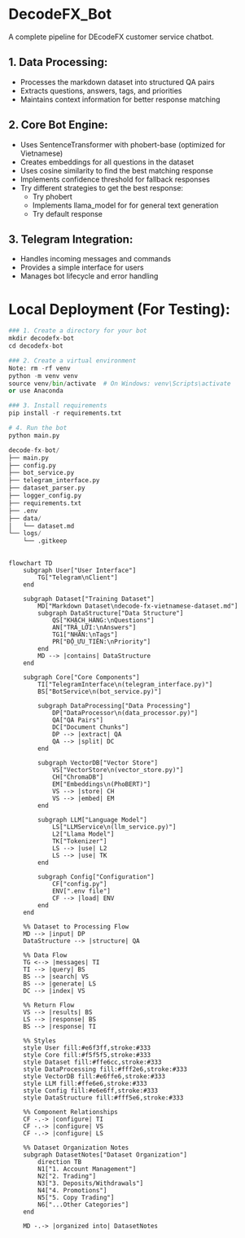 # DecodeFX_Bot
A complete pipeline for DEcodeFX customer service chatbot.

## 1. Data Processing:

- Processes the markdown dataset into structured QA pairs
- Extracts questions, answers, tags, and priorities
- Maintains context information for better response matching


## 2. Core Bot Engine:

- Uses SentenceTransformer with phobert-base (optimized for Vietnamese)
- Creates embeddings for all questions in the dataset
- Uses cosine similarity to find the best matching response
- Implements confidence threshold for fallback responses
- Try different strategies to get the best response:
    - Try phobert
    - Implements llama_model for for general text generation
    - Try default response

## 3. Telegram Integration:

- Handles incoming messages and commands
- Provides a simple interface for users
- Manages bot lifecycle and error handling

# Local Deployment (For Testing):
```python
### 1. Create a directory for your bot
mkdir decodefx-bot
cd decodefx-bot

### 2. Create a virtual environment
Note: rm -rf venv
python -m venv venv
source venv/bin/activate  # On Windows: venv\Scripts\activate
or use Anaconda

### 3. Install requirements
pip install -r requirements.txt

# 4. Run the bot
python main.py

decode-fx-bot/
├── main.py
├── config.py
├── bot_service.py
├── telegram_interface.py
├── dataset_parser.py
├── logger_config.py
├── requirements.txt
├── .env
├── data/
│   └── dataset.md
└── logs/
    └── .gitkeep
    
```

```mermaid
flowchart TD
    subgraph User["User Interface"]
        TG["Telegram\nClient"]
    end

    subgraph Dataset["Training Dataset"]
        MD["Markdown Dataset\ndecode-fx-vietnamese-dataset.md"]
        subgraph DataStructure["Data Structure"]
            QS["KHÁCH_HÀNG:\nQuestions"]
            AN["TRẢ_LỜI:\nAnswers"]
            TG1["NHÃN:\nTags"]
            PR["ĐỘ_ƯU_TIÊN:\nPriority"]
        end
        MD --> |contains| DataStructure
    end

    subgraph Core["Core Components"]
        TI["TelegramInterface\n(telegram_interface.py)"]
        BS["BotService\n(bot_service.py)"]
        
        subgraph DataProcessing["Data Processing"]
            DP["DataProcessor\n(data_processor.py)"]
            QA["QA Pairs"]
            DC["Document Chunks"]
            DP --> |extract| QA
            QA --> |split| DC
        end
        
        subgraph VectorDB["Vector Store"]
            VS["VectorStore\n(vector_store.py)"]
            CH["ChromaDB"]
            EM["Embeddings\n(PhoBERT)"]
            VS --> |store| CH
            VS --> |embed| EM
        end
        
        subgraph LLM["Language Model"]
            LS["LLMService\n(llm_service.py)"]
            L2["Llama Model"]
            TK["Tokenizer"]
            LS --> |use| L2
            LS --> |use| TK
        end
        
        subgraph Config["Configuration"]
            CF["config.py"]
            ENV[".env file"]
            CF --> |load| ENV
        end
    end

    %% Dataset to Processing Flow
    MD --> |input| DP
    DataStructure --> |structure| QA

    %% Data Flow
    TG <--> |messages| TI
    TI --> |query| BS
    BS --> |search| VS
    BS --> |generate| LS
    DC --> |index| VS

    %% Return Flow
    VS --> |results| BS
    LS --> |response| BS
    BS --> |response| TI
    
    %% Styles
    style User fill:#e6f3ff,stroke:#333
    style Core fill:#f5f5f5,stroke:#333
    style Dataset fill:#ffe6cc,stroke:#333
    style DataProcessing fill:#fff2e6,stroke:#333
    style VectorDB fill:#e6ffe6,stroke:#333
    style LLM fill:#ffe6e6,stroke:#333
    style Config fill:#e6e6ff,stroke:#333
    style DataStructure fill:#fff5e6,stroke:#333

    %% Component Relationships
    CF -.-> |configure| TI
    CF -.-> |configure| VS
    CF -.-> |configure| LS

    %% Dataset Organization Notes
    subgraph DatasetNotes["Dataset Organization"]
        direction TB
        N1["1. Account Management"]
        N2["2. Trading"]
        N3["3. Deposits/Withdrawals"]
        N4["4. Promotions"]
        N5["5. Copy Trading"]
        N6["...Other Categories"]
    end
    
    MD -.-> |organized into| DatasetNotes
```
